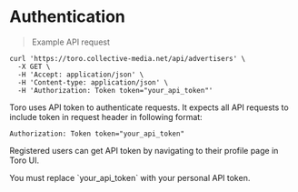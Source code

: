 # Authentication

> Example API request

```shell
curl 'https://toro.collective-media.net/api/advertisers' \
  -X GET \
  -H 'Accept: application/json' \
  -H 'Content-type: application/json' \
  -H 'Authorization: Token token="your_api_token"'
```


Toro uses API token to authenticate requests. It expects all API requests to include token in request header in following format:

`Authorization: Token token="your_api_token"`

Registered users can get API token by navigating to their profile page in Toro UI.

<aside class="notice">
You must replace `your_api_token` with your personal API token.
</aside>
